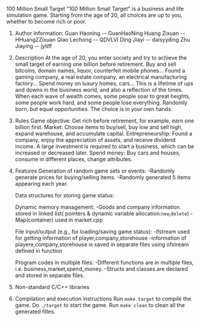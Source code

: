 100 Million Small Target
    "100 Million Small Target" is a business and life simulation game. Starting from the age of 20, all choices are up to you, whether to become rich or poor.
  
1. Author Information:
    Guan Haoning -- GuanHaoNing
    Huang Zixuan -- HHuangZZixuan
    Qiao Lechong -- QDVLVI
    Ding Jiayi   -- daisyyding
    Zhu Jiaying  -- jytiff

2. Description
    At the age of 20, you enter society and try to achieve the small target of earning one billion before retirement.
    Buy and sell bitcoins, domain names, liquor, counterfeit mobile phones...
    Found a gaming company, a real estate company, an electrical manufacturing factory...
    Spend money on luxury homes, cars...
    This is a lifetime of ups and downs in the business world, and also a reflection of the times.
    When each wave of wealth comes, some people soar to great heights, some people work hard, and some people lose everything.
    Randomly born, but equal opportunities. The choice is in your own hands.

3. Rules
    Game objective: Get rich before retirement, for example, earn one billion first.
    Market: Choose items to buy/sell, buy low and sell high, expand warehouse, and accumulate capital.
    Entrepreneurship: Found a company, enjoy the appreciation of assets, and receive dividend income. A large investment is required to start a business, which can be increased or decreased later.
    Spend money: Buy cars and houses, consume in different places, change attributes.

4. Features
   Generation of random game sets or events:
   -Randomly generate prices for buying/selling items.
   -Randomly generated 5 items appearing each year.
   
   Data structures for storing game status:
   
   
   
   Dynamic memory management:
   -Goods and company information stored in linked list( pointers & dynamic variable allocation:```new```,```delete```)
   -Map(container) used in market.cpp
   
   
   
   File input/output (e.g., for loading/saving game status):
   -ifstream used for getting information of player,company,storehouse
   -information of playere,company,storehouse is saved in separate files using ofstream defined in function 
   
   
   
   Program codes in multiple files:
   -Different functions are in multiple files, i.e. business,market,spend_money.
   -Structs and classes are declared and stored in separate files.

5. Non-standard C/C++ libraries


6. Compilation and execution instructions
   Run ```make target``` to compile the game.
   Do ```./target``` to start the game.
   Run ```make clean``` to clean all the generated filles.
